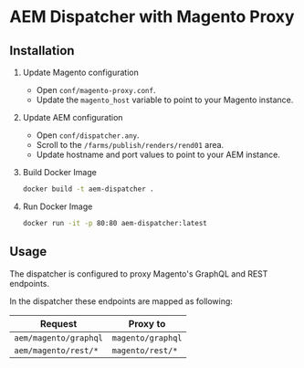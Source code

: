 # AEM Dispatcher with Magento Proxy

## Installation

1. Update Magento configuration
    * Open `conf/magento-proxy.conf`.
    * Update the `magento_host` variable to point to your Magento instance.

2. Update AEM configuration
    * Open `conf/dispatcher.any`.
    * Scroll to the `/farms/publish/renders/rend01` area.
    * Update hostname and port values to point to your AEM instance.

3. Build Docker Image
    ```bash
    docker build -t aem-dispatcher .
    ```

4. Run Docker Image
    ```bash
    docker run -it -p 80:80 aem-dispatcher:latest
    ```

## Usage
The dispatcher is configured to proxy Magento's GraphQL and REST endpoints.

In the dispatcher these endpoints are mapped as following:

| Request               | Proxy to          |
| --------------------- | ----------------- |
| `aem/magento/graphql` | `magento/graphql` |
| `aem/magento/rest/*`  | `magento/rest/*`  |
